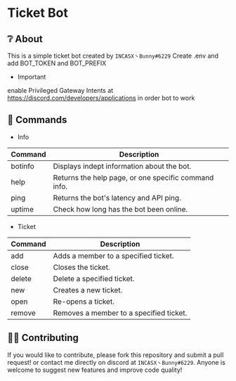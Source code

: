 # Ticket Bot

## ❔ About
This is a simple ticket bot created by `INCASX丶Bunny#6229` Create .env and add BOT_TOKEN and BOT_PREFIX

+ Important 

enable Privileged Gateway Intents at https://discord.com/developers/applications in order bot to work
## 💬 Commands
+ Info

Command | Description
------------ | -------------
botinfo | Displays indept information about the bot.
help | Returns the help page, or one specific command info.
ping | Returns the bot's latency and API ping.
uptime | Check how long has the bot been online.


+ Ticket

Command | Description
------------ | -------------
add | Adds a member to a specified ticket.
close | Closes the ticket.
delete | Delete a specified ticket.
new | Creates a new ticket.
open | Re-opens a ticket.
remove | Removes a member to a specified ticket.

## 🙋‍♂️ Contributing
If you would like to contribute, please fork this repository and submit a pull request!  or contact me directly on discord at `INCASX丶Bunny#6229`. Anyone is welcome to suggest new features and improve code quality!
